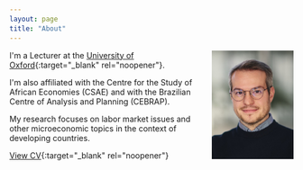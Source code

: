 ```yaml
---
layout: page
title: "About"
---
```


<img
src="/assets/images/thiago_scarelli.jpg"
alt="Thiago Scarelli."
style="float: right;
	padding-left: 16px;
    padding-bottom: 16px;
    width: 145px;">


I'm a Lecturer at the [University of Oxford](https://www.economics.ox.ac.uk/people/thiago-scarelli){:target="_blank" rel="noopener"}. 

I'm also affiliated with the Centre for the Study of African Economies (CSAE) and with the Brazilian Centre of Analysis and Planning (CEBRAP).

My research focuses on labor market issues and other microeconomic topics in the context of developing countries.

[View CV](https://thiagoscarelli.github.io/assets/pdfs/Thiago_Scarelli_CV.pdf){:target="_blank" rel="noopener"}
